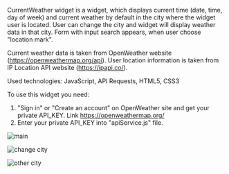 CurrentWeather widget is a widget, which displays current time (date, time, day of week) and current weather by default in the city where the widget user is located. 
User can change the city and widget will display weather data in that city. Form with input search appears, when user choose "location mark".

Current weather data is taken from OpenWeather website (https://openweathermap.org/api).
User location information is taken from IP Location API website (https://ipapi.co/).

Used technologies: JavaScript, API Requests, HTML5, CSS3

To use this widget you need:
1. "Sign in" or "Create an account" on OpenWeather site and get your private API_KEY. Link https://openweathermap.org/
2. Enter your private API_KEY into "apiService.js" file.



![main](https://github.com/Marinayurkevich/widget_currentWeather/assets/90932695/94f4f626-707a-4048-959d-4b6b7d6a3a53)


![change city](https://github.com/Marinayurkevich/widget_currentWeather/assets/90932695/1d525010-0ff2-4d4e-ac62-ac8f452a19d2)


![other city](https://github.com/Marinayurkevich/widget_currentWeather/assets/90932695/00a06ed2-fd9c-446d-bab3-9f5fa27a7e4d)
